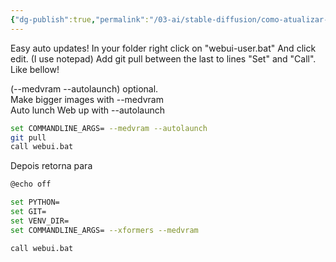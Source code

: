 ```yaml
---
{"dg-publish":true,"permalink":"/03-ai/stable-diffusion/como-atualizar-a1111/"}
---
```


Easy auto updates! In your folder right click on "webui-user.bat" And click edit. (I use notepad) Add git pull between the last to lines "Set" and "Call". Like bellow!

(--medvram --autolaunch) optional.  
Make bigger images with --medvram  
Auto lunch Web up with --autolaunch

```sh
set COMMANDLINE_ARGS= --medvram --autolaunch
git pull
call webui.bat
```

Depois retorna para 

```sh
@echo off

set PYTHON=
set GIT=
set VENV_DIR=
set COMMANDLINE_ARGS= --xformers --medvram

call webui.bat

```